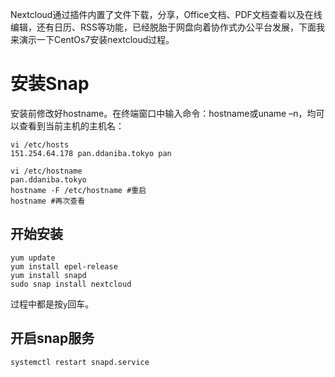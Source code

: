 Nextcloud通过插件内置了文件下载，分享，Office文档、PDF文档查看以及在线编辑，还有日历、RSS等功能，已经脱胎于网盘向着协作式办公平台发展，下面我来演示一下CentOs7安装nextcloud过程。
# 安装Snap
安装前修改好hostname。在终端窗口中输入命令：hostname或uname –n，均可以查看到当前主机的主机名：
```
vi /etc/hosts
151.254.64.178 pan.ddaniba.tokyo pan  

vi /etc/hostname
pan.ddaniba.tokyo
hostname -F /etc/hostname #重启
hostname #再次查看
```
## 开始安装
```
yum update
yum install epel-release
yum install snapd
sudo snap install nextcloud
```
过程中都是按`y`回车。
## 开启snap服务  
```
systemctl restart snapd.service
```
